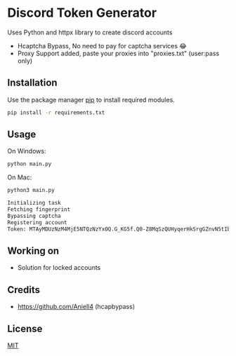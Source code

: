 # Discord Token Generator

Uses Python and httpx library to create discord accounts
- Hcaptcha Bypass, No need to pay for captcha services 😂 
- Proxy Support added, paste your proxies into "proxies.txt" (user:pass only)



## Installation

Use the package manager [pip](https://pip.pypa.io/en/stable/) to install required modules.

```bash
pip install -r requirements.txt
```


## Usage
On Windows:
```bash
python main.py
```
On Mac:
```bash
python3 main.py
```


```bash
Initializing task
Fetching fingerprint
Bypassing captcha
Registering account
Token: MTAyMDUzNzM4MjE5NTQzNzYxOQ.G_KG5f.Q0-Z8MqSzQUHyqerHkSrgGZnvN5tIbYVOOVV_Y

```

## Working on
- Solution for locked accounts

## Credits
- https://github.com/Aniell4 (hcapbypass)

## License
[MIT](https://choosealicense.com/licenses/mit/)
